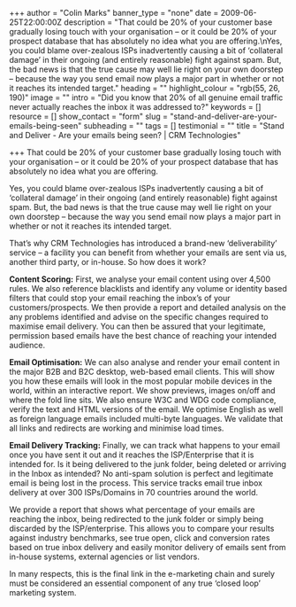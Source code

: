 +++
author = "Colin Marks"
banner_type = "none"
date = 2009-06-25T22:00:00Z
description = "That could be 20% of your customer base gradually losing touch with your organisation – or it could be 20% of your prospect database that has absolutely no idea what you are offering.\nYes, you could blame over-zealous ISPs inadvertently causing a bit of ‘collateral damage’ in their ongoing (and entirely reasonable) fight against spam.  But, the bad news is that the true cause may well lie right on your own doorstep – because the way you send email now plays a major part in whether or not it reaches its intended target."
heading = ""
highlight_colour = "rgb(55, 26, 190)"
image = ""
intro = "Did you know that 20% of all genuine email traffic never actually reaches the inbox it was addressed to?"
keywords = []
resource = []
show_contact = "form"
slug = "stand-and-deliver-are-your-emails-being-seen"
subheading = ""
tags = []
testimonial = ""
title = "Stand and Deliver - Are your emails being seen? | CRM Technologies"

+++
That could be 20% of your customer base gradually losing touch with your organisation – or it could be 20% of your prospect database that has absolutely no idea what you are offering.

Yes, you could blame over-zealous ISPs inadvertently causing a bit of ‘collateral damage’ in their ongoing (and entirely reasonable) fight against spam. But, the bad news is that the true cause may well lie right on your own doorstep – because the way you send email now plays a major part in whether or not it reaches its intended target.

That’s why CRM Technologies has introduced a brand-new ‘deliverability’ service – a facility you can benefit from whether your emails are sent via us, another third party, or in-house. So how does it work?

**Content Scoring:** First, we analyse your email content using over 4,500 rules. We also reference blacklists and identify any volume or identity based filters that could stop your email reaching the inbox’s of your customers/prospects. We then provide a report and detailed analysis on the any problems identified and advise on the specific changes required to maximise email delivery. You can then be assured that your legitimate, permission based emails have the best chance of reaching your intended audience.

**Email Optimisation:** We can also analyse and render your email content in the major B2B and B2C desktop, web-based email clients. This will show you how these emails will look in the most popular mobile devices in the world, within an interactive report. We show previews, images on/off and where the fold line sits. We also ensure W3C and WDG code compliance, verify the text and HTML versions of the email. We optimise English as well as foreign language emails included multi-byte languages. We validate that all links and redirects are working and minimise load times.

**Email Delivery Tracking:** Finally, we can track what happens to your email once you have sent it out and it reaches the ISP/Enterprise that it is intended for. Is it being delivered to the junk folder, being deleted or arriving in the Inbox as intended? No anti-spam solution is perfect and legitimate email is being lost in the process. This service tracks email true inbox delivery at over 300 ISPs/Domains in 70 countries around the world.

We provide a report that shows what percentage of your emails are reaching the inbox, being redirected to the junk folder or simply being discarded by the ISP/enterprise. This allows you to compare your results against industry benchmarks, see true open, click and conversion rates based on true inbox delivery and easily monitor delivery of emails sent from in-house systems, external agencies or list vendors.

In many respects, this is the final link in the e-marketing chain and surely must be considered an essential component of any true ‘closed loop’ marketing system.